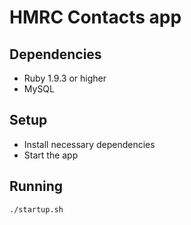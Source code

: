 # HMRC Contacts app

## Dependencies

* Ruby 1.9.3 or higher
* MySQL

## Setup

* Install necessary dependencies
* Start the app

## Running

````
./startup.sh
````
